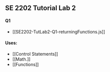 ## SE 2202 Tutorial Lab 2
#### Q1
- [[SE2202-TutLab2-Q1-returningFunctions.js]]

#### Uses:
- [[Control Statements]]
- [[Math.]]
- [[Functions]]